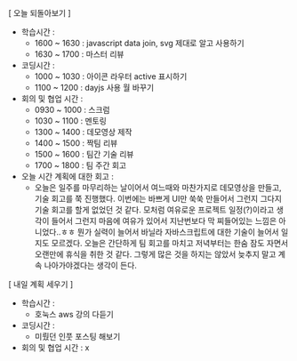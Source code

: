 [ 오늘 되돌아보기 ]

- 학습시간 : 
  - 1600 ~ 1630 : javascript data join, svg 제대로 알고 사용하기
  - 1630 ~ 1700 : 마스터 리뷰
- 코딩시간 : 
  - 1000 ~ 1030 : 아이콘 라우터 active 표시하기
  - 1100 ~ 1200 : dayjs 사용 월 바꾸기
- 회의 및 협업 시간 : 
  - 0930 ~ 1000 : 스크럼
  - 1030 ~ 1100 : 멘토링
  - 1300 ~ 1400 : 데모영상 제작
  - 1400 ~ 1500 : 짝팀 리뷰
  - 1500 ~ 1600 : 팀간 기술 리뷰
  - 1700 ~ 1800 : 팀 주간 회고
- 오늘 시간 계획에 대한 회고 : 
  - 오늘은 일주를 마무리하는 날이어서 여느때와 마찬가지로 데모영상을 만들고, 기술 회고를 쭉 진행했다. 이번에는 바쁘게 UI만 쑥쑥 만들어서 그런지 그다지 기술 회고를 할게 없었던 것 같다. 모처럼 여유로운 프로젝트 일정(?)이라고 생각이 들어서 그런지 마음에 여유가 있어서 지난번보다 막 찌들어있는 느낌은 아니었다..ㅎㅎ 뭔가 실력이 늘어서 바닐라 자바스크립트에 대한 기술이 늘어서 일지도 모르겠다. 오늘은 간단하게 팀 회고를 마치고 저녁부터는 한숨 잠도 자면서 오랜만에 휴식을 취한 것 같다. 그렇게 많은 것을 하지는 않았서 늦추지 말고 계속 나아가야겠다는 생각이 든다. 

[ 내일 계획 세우기 ]

- 학습시간 : 
  - 호눅스 aws 강의 다듣기
- 코딩시간 : 
  - 미뤘던 인풋 포스팅 해보기
- 회의 및 협업 시간 : x